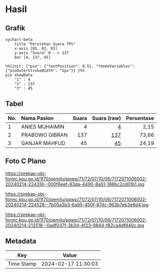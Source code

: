 # Hasil

## Grafik

```mermaid
xychart-beta
    title "Perolehan Suara TPS"
    x-axis [01, 02, 03]
    y-axis "Suara" 0 --> 137
    bar [4, 137, 45]
```

```mermaid
%%{init: {"pie": {"textPosition": 0.5}, "themeVariables": {"pieOuterStrokeWidth": "5px"}} }%%
pie showData
    "1" : 4
    "2" : 137
    "3" : 45
```

## Tabel

| No. | Nama Paslon    | Suara | Suara (raw) | Persentase |
|:--- |:-------------- | -----:| -----------:| ----------:|
| 1   | ANIES MUHAIMIN | 4     | [4][p-1]    | 2,15       |
| 2   | PRABOWO GIBRAN | 137   | [137][p-2]  | 73,66      |
| 3   | GANJAR MAHFUD  | 45    | [45][p-3]   | 24,19      |


[p-1]: https://github.com/gigit-pemilu/pemilu-2024-71-sulawesi-utara/blob/main/pilpres/hitung-suara/sub/71-sulawesi-utara/sub/72-kota-bitung/sub/07-maesa/sub/1006-kakenturan-satu/sub/002-tps/sub/paslon-1.txt
[p-2]: https://github.com/gigit-pemilu/pemilu-2024-71-sulawesi-utara/blob/main/pilpres/hitung-suara/sub/71-sulawesi-utara/sub/72-kota-bitung/sub/07-maesa/sub/1006-kakenturan-satu/sub/002-tps/sub/paslon-2.txt
[p-3]: https://github.com/gigit-pemilu/pemilu-2024-71-sulawesi-utara/blob/main/pilpres/hitung-suara/sub/71-sulawesi-utara/sub/72-kota-bitung/sub/07-maesa/sub/1006-kakenturan-satu/sub/002-tps/sub/paslon-3.txt

## Foto C Plano

https://sirekap-obj-formc.kpu.go.id/1f70/pemilu/ppwp/71/72/07/10/06/7172071006002-20240214-224318--000f6eef-83da-4490-8a51-188bc2cd01b1.jpg

https://sirekap-obj-formc.kpu.go.id/1f70/pemilu/ppwp/71/72/07/10/06/7172071006002-20240214-224528--7b05a3b3-6a95-450f-87dc-963b7eb3e6d4.jpg

https://sirekap-obj-formc.kpu.go.id/1f70/pemilu/ppwp/71/72/07/10/06/7172071006002-20240214-212518--0adf037f-3b3d-4f23-984d-f82ca4df840c.jpg


## Metadata

| Key        | Value               |
| ---------- | ------------------- |
| Time Stamp | 2024-02-17 11:30:03 |



